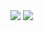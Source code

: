 <img src="https://img.shields.io/badge/c-00599C?Style=flat-squares&logo=c&logoColor=white">
<img src="https://img.shields.io/badge/Java-00599C?Style=flat-squares&logo=Java&logoColor=Orange">

